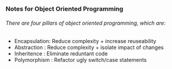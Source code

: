 ### Notes for Object Oriented Programming
###### There are four pillars of object oriented programming, which are:
* Encapsulation: Reduce complexity + increase reuseability
* Abstraction : Reduce complexity + isolate impact of changes
* Inheritence : Eliminate reduntant code
* Polymorphism : Refactor ugly switch/case statements